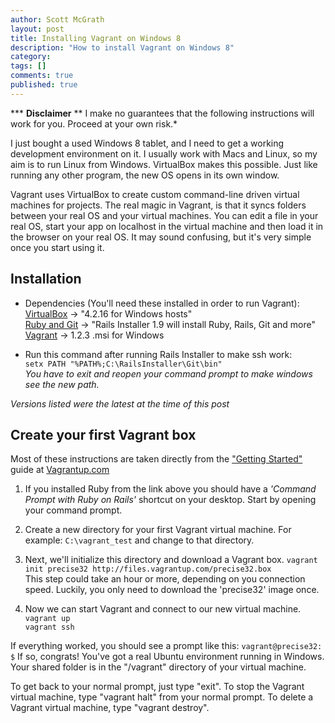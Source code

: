 ```yaml
---
author: Scott McGrath
layout: post
title: Installing Vagrant on Windows 8
description: "How to install Vagrant on Windows 8"
category:
tags: []
comments: true
published: true
---
```

*** __Disclaimer__ ** I make no guarantees that the following instructions will work for you.
Proceed at your own risk.*

I just bought a used Windows 8 tablet, and I need to get a working development environment on it.
I usually work with Macs and Linux, so my aim is to run Linux from Windows. VirtualBox makes this possible.
Just like running any other program, the new OS opens in its own window.

Vagrant uses VirtualBox to create custom command-line driven virtual machines for projects.
The real magic in Vagrant, is that it
syncs folders between your real OS and your virtual machines.
You can edit a file in your real OS, start your app on localhost in the
virtual machine and then load it in the browser on your real OS. It may sound confusing, but it's very simple
once you start using it.

Installation
------------
* Dependencies (You'll need these installed in order to run Vagrant):   
[VirtualBox](https://www.virtualbox.org/wiki/Downloads) -> "4.2.16 for Windows hosts"  
[Ruby and Git](http://railsinstaller.org) -> "Rails Installer 1.9 will install Ruby, Rails, Git and more"  
[Vagrant](http://downloads.vagrantup.com/) -> 1.2.3 .msi for Windows

* Run this command after running Rails Installer to make ssh work:   
`setx PATH "%PATH%;C:\RailsInstaller\Git\bin"`   
_You have to exit and reopen your command prompt to make windows see the new path._

_Versions listed were the latest at the time of this post_

Create your first Vagrant box
-----------------------------
Most of these instructions are taken directly from the ["Getting Started"](http://docs.vagrantup.com/v2/getting-started/index.html)
guide at [Vagrantup.com](http://vagrantup.com)

1. If you installed Ruby from the link above you should have a _'Command Prompt with Ruby on Rails'_ shortcut
on your desktop. Start by opening your command prompt.

2. Create a new directory for your first Vagrant virtual machine. For example:
`C:\vagrant_test` and change to that directory.

2. Next, we'll initialize this directory and download a Vagrant box.
`vagrant init precise32 http://files.vagrantup.com/precise32.box`  
This step could take an hour or more, depending on you connection speed. Luckily, you only need to download the 'precise32' image once.

3. Now we can start Vagrant and connect to our new virtual machine.
`vagrant up`  
`vagrant ssh`  

If everything worked, you should see a prompt like this:
`vagrant@precise32: $` If so, congrats! You've got a real Ubuntu environment running in Windows.
Your shared folder is in the "/vagrant" directory of your virtual machine.

To get back to your normal prompt, just type "exit". To stop the Vagrant virtual machine,
type "vagrant halt" from your normal prompt. To delete a Vagrant virtual machine, type "vagrant destroy".
